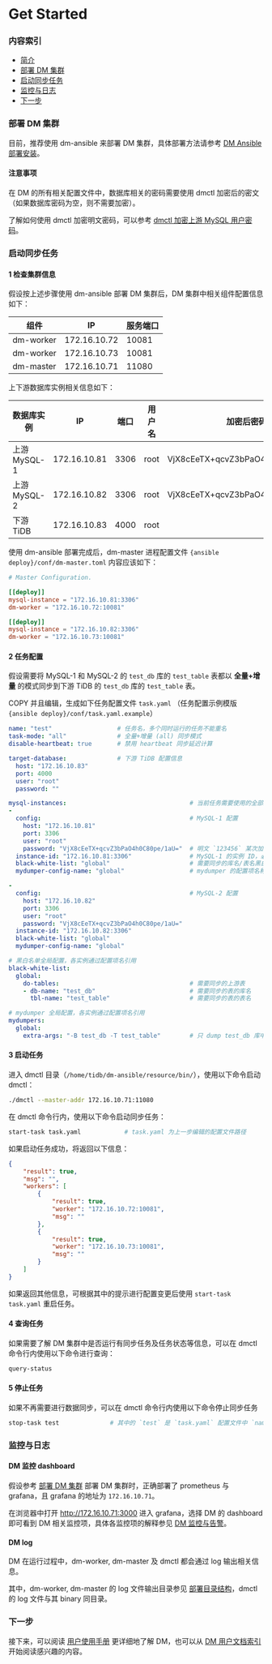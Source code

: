 Get Started
===

### 内容索引
- [简介](./overview.md)
- [部署 DM 集群](#部署-dm-集群)
- [启动同步任务](#启动同步任务)
- [监控与日志](#监控与日志)
- [下一步](#下一步)


### 部署 DM 集群

目前，推荐使用 dm-ansible 来部署 DM 集群，具体部署方法请参考 [DM Ansible 部署安装](./maintenance/dm-ansible.md)。

#### 注意事项

在 DM 的所有相关配置文件中，数据库相关的密码需要使用 dmctl 加密后的密文（如果数据库密码为空，则不需要加密）。

了解如何使用 dmctl 加密明文密码，可以参考 [dmctl 加密上游 MySQL 用户密码](./maintenance/dm-ansible.md#dmctl-加密上游-mysql-用户密码)。


### 启动同步任务

#### 1 检查集群信息

假设按上述步骤使用 dm-ansible 部署 DM 集群后，DM 集群中相关组件配置信息如下：

| 组件 | IP | 服务端口 |
|------| ---- | ---- |
| dm-worker | 172.16.10.72 | 10081 |
| dm-worker | 172.16.10.73 | 10081 |
| dm-master | 172.16.10.71 | 11080 |

上下游数据库实例相关信息如下：

| 数据库实例 | IP | 端口 | 用户名 | 加密后密码 |
| -------- | --- | --- | --- | --- |
| 上游 MySQL-1 | 172.16.10.81 | 3306 | root | VjX8cEeTX+qcvZ3bPaO4h0C80pe/1aU= |
| 上游 MySQL-2 | 172.16.10.82 | 3306 | root | VjX8cEeTX+qcvZ3bPaO4h0C80pe/1aU= |
| 下游 TiDB | 172.16.10.83 | 4000 | root | |


使用 dm-ansible 部署完成后，dm-master 进程配置文件 `{ansible deploy}/conf/dm-master.toml` 内容应该如下：

```toml
# Master Configuration.

[[deploy]]
mysql-instance = "172.16.10.81:3306"
dm-worker = "172.16.10.72:10081"

[[deploy]]
mysql-instance = "172.16.10.82:3306"
dm-worker = "172.16.10.73:10081"
```

#### 2 任务配置

假设需要将 MySQL-1 和 MySQL-2 的 `test_db` 库的 `test_table` 表都以 **全量+增量** 的模式同步到下游 TiDB 的 `test_db` 库的 `test_table` 表。


COPY 并且编辑，生成如下任务配置文件 `task.yaml` （任务配置示例模版 `{ansible deploy}/conf/task.yaml.example`）

```yaml
name: "test"                  # 任务名，多个同时运行的任务不能重名
task-mode: "all"              # 全量+增量 (all) 同步模式
disable-heartbeat: true       # 禁用 heartbeat 同步延迟计算

target-database:              # 下游 TiDB 配置信息
  host: "172.16.10.83"
  port: 4000
  user: "root"
  password: ""

mysql-instances:                                  # 当前任务需要使用的全部上游 MySQL 实例
-
  config:                                         # MySQL-1 配置
    host: "172.16.10.81"
    port: 3306
    user: "root"
    password: "VjX8cEeTX+qcvZ3bPaO4h0C80pe/1aU="  # 明文 `123456` 某次加密后的密文，每次加密产生的密文会不同
  instance-id: "172.16.10.81:3306"                # MySQL-1 的实例 ID，必须与 dm-master.toml 中的 `mysql-instance` 对应
  black-white-list: "global"                      # 需要同步的库名/表名黑白名单的配置项名称，用于引用全局的黑白名单配置， 全局配置见下面的 black-white-list map 配置
  mydumper-config-name: "global"                  # mydumper 的配置项名称，用于引用全局的 mydumper 配置

-
  config:                                         # MySQL-2 配置
    host: "172.16.10.82"
    port: 3306
    user: "root"
    password: "VjX8cEeTX+qcvZ3bPaO4h0C80pe/1aU="
  instance-id: "172.16.10.82:3306"
  black-white-list: "global"
  mydumper-config-name: "global"

# 黑白名单全局配置，各实例通过配置项名引用
black-white-list:
  global:
    do-tables:                                    # 需要同步的上游表
    - db-name: "test_db"                          # 需要同步的表的库名
      tbl-name: "test_table"                      # 需要同步的表的表名

# mydumper 全局配置，各实例通过配置项名引用
mydumpers:
  global:
    extra-args: "-B test_db -T test_table"        # 只 dump test_db 库中的 test_table 表
```

#### 3 启动任务

进入 dmctl 目录（`/home/tidb/dm-ansible/resource/bin/`），使用以下命令启动 dmctl：
```bash
./dmctl --master-addr 172.16.10.71:11080
```

在 dmctl 命令行内，使用以下命令启动同步任务：
```bash
start-task task.yaml            # task.yaml 为上一步编辑的配置文件路径
```

如果启动任务成功，将返回以下信息：
```json
{
    "result": true,
    "msg": "",
    "workers": [
        {
            "result": true,
            "worker": "172.16.10.72:10081",
            "msg": ""
        },
        {
            "result": true,
            "worker": "172.16.10.73:10081",
            "msg": ""
        }
    ]
}
```

如果返回其他信息，可根据其中的提示进行配置变更后使用 `start-task task.yaml` 重启任务。

#### 4 查询任务

如果需要了解 DM 集群中是否运行有同步任务及任务状态等信息，可以在 dmctl 命令行内使用以下命令进行查询：
```bash
query-status
```

#### 5 停止任务

如果不再需要进行数据同步，可以在 dmctl 命令行内使用以下命令停止同步任务
```bash
stop-task test              # 其中的 `test` 是 `task.yaml` 配置文件中 `name` 配置项设置的任务名
```


### 监控与日志

#### DM 监控 dashboard

假设参考 [部署 DM 集群](#部署-dm-集群) 部署 DM 集群时，正确部署了 prometheus 与 grafana，且 grafana 的地址为 `172.16.10.71`。

在浏览器中打开 <http://172.16.10.71:3000> 进入 grafana，选择 DM 的 dashboard 即可看到 DM 相关监控项，具体各监控项的解释参见 [DM 监控与告警](./maintenance/metrics-alert.md)。

#### DM log

DM 在运行过程中，dm-worker, dm-master 及 dmctl 都会通过 log 输出相关信息。

其中，dm-worker, dm-master 的 log 文件输出目录参见 [部署目录结构](./maintenance/directory-structure.md)，dmctl 的 log 文件与其 binary 同目录。


### 下一步

接下来，可以阅读 [用户使用手册](./user-manual.md) 更详细地了解 DM，也可以从 [DM 用户文档索引](./README.md#DM-用户文档索引) 开始阅读感兴趣的内容。
